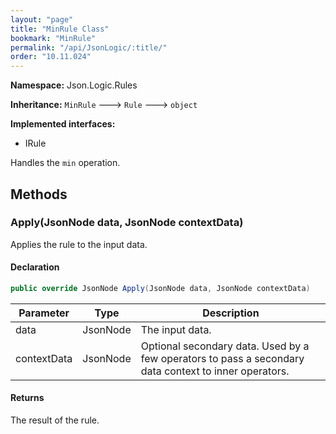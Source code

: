 ```yaml
---
layout: "page"
title: "MinRule Class"
bookmark: "MinRule"
permalink: "/api/JsonLogic/:title/"
order: "10.11.024"
---
```

**Namespace:** Json.Logic.Rules

**Inheritance:**
`MinRule`
 🡒 
`Rule`
 🡒 
`object`

**Implemented interfaces:**

- IRule

Handles the `min` operation.

## Methods

### Apply(JsonNode data, JsonNode contextData)

Applies the rule to the input data.

#### Declaration

```c#
public override JsonNode Apply(JsonNode data, JsonNode contextData)
```

| Parameter | Type | Description |
|---|---|---|
| data | JsonNode | The input data. |
| contextData | JsonNode | Optional secondary data.  Used by a few operators to pass a secondary     data context to inner operators. |


#### Returns

The result of the rule.

